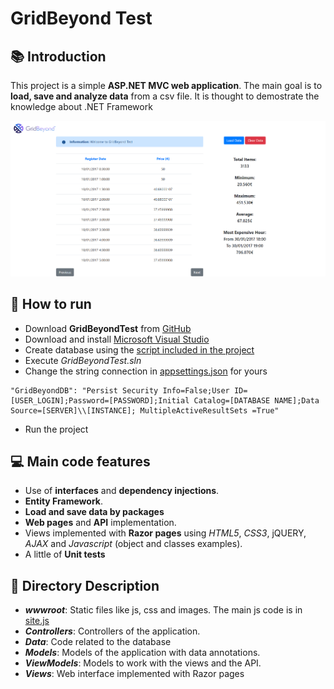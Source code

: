 # GridBeyond Test

## :books: Introduction
This project is a simple **ASP.NET MVC web application**. The main goal is to **load, save and analyze data** from a csv file. It is thought to demostrate the knowledge about .NET Framework

![GridBeyond Test Screenshot](https://github.com/gonzalezbodon/GridBeyondTest/blob/master/screenshot.PNG?raw=true)


## :rocket: How to run

* Download **GridBeyondTest** from [GitHub](https://github.com/gonzalezbodon/GridBeyondTest)
* Download and install [Microsoft Visual Studio](https://docs.microsoft.com/en-us/visualstudio/install/install-visual-studio)
* Create database using the [script included in the project](https://github.com/gonzalezbodon/GridBeyondTest/blob/master/GridBeyondTest/Data/DatabaseCreation.sql)
* Execute  *GridBeyondTest.sln*
* Change the string connection in [appsettings.json](https://github.com/gonzalezbodon/GridBeyondTest/blob/master/GridBeyondTest/appsettings.json) for yours

```
"GridBeyondDB": "Persist Security Info=False;User ID=[USER_LOGIN];Password=[PASSWORD];Initial Catalog=[DATABASE NAME];Data Source=[SERVER]\\[INSTANCE]; MultipleActiveResultSets =True"
```

* Run the project

## :computer: Main code features

* Use of **interfaces** and **dependency injections**.
* **Entity Framework**.
* **Load and save data by packages**
* **Web pages** and **API** implementation.
* Views implemented with **Razor pages** using *HTML5*, *CSS3*, jQUERY, *AJAX* and *Javascript* (object and classes examples).
* A little of **Unit tests**

## :file_folder: Directory Description

* ***wwwroot***: Static files like js, css and images. The main js code is in [site.js](https://github.com/gonzalezbodon/GridBeyondTest/blob/master/GridBeyondTest/wwwroot/js/site.js)
* ***Controllers***: Controllers of the application.
* ***Data***: Code related to the database
* ***Models***: Models of the application with data annotations.
* ***ViewModels***: Models to work with the views and the API.
* ***Views***: Web interface implemented with Razor pages
